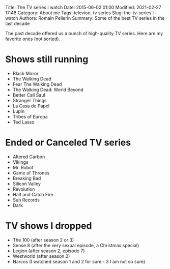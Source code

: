 Title: The TV series I watch
Date: 2015-06-02 01:00
Modified: 2021-02-27 17:48
Category: About me
Tags: televion, tv series
Slug: the-tv-series-i-watch
Authors: Romain Pellerin
Summary: Some of the best TV series in the last decade

The past decade offered us a bunch of high-quality TV series. Here are my favorite ones (not sorted).

# Shows still running

- Black Mirror
- The Walking Dead
- Fear The Walking Dead
- The Walking Dead: World Beyond
- Better Call Saul
- Stranger Things
- La Casa de Papel
- Lupin
- Tribes of Europa
- Ted Lasso

# Ended or Canceled TV series

- Altered Carbon
- Vikings
- Mr. Robot
- Game of Thrones
- Breaking Bad
- Silicon Valley
- Revolution
- Halt and Catch Fire
- Sun Records
- Dark

# TV shows I dropped

- The 100 (after season 2 or 3)
- Sense 8 (after the very sexual episode, a Christmas special)
- Legion (after season 2, episode 7)
- Westworld (after season 2)
- Narcos (I watched season 1 and 2 for sure - 3 I am not so sure)
